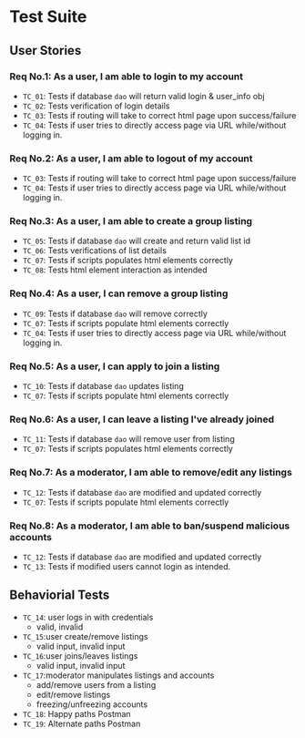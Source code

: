 # **Test Suite**

## **User Stories**

### Req No.1: As a user, I am able to login to my account

- `TC_01`: Tests if database `dao` will return valid login & user_info obj
- `TC_02`: Tests verification of login details
- `TC_03`: Tests if routing will take to correct html page upon success/failure
- `TC_04`: Tests if user tries to directly access page via URL while/without logging in.
  
### Req No.2: As a user, I am able to logout of my account
- `TC_03`: Tests if routing will take to correct html page upon success/failure
- `TC_04`: Tests if user tries to directly access page via URL while/without logging in.

### Req No.3: As a user, I am able to create a group listing

- `TC_05`: Tests if database `dao` will create and return valid list id
- `TC_06`: Tests verifications of list details
- `TC_07`: Tests if scripts populates html elements correctly
- `TC_08`: Tests html element interaction as intended
  
### Req No.4: As a user, I can remove a group listing

- `TC_09`: Tests if database `dao` will remove correctly
- `TC_07`: Tests if scripts populate html elements correctly
- `TC_04`: Tests if user tries to directly access page via URL while/without logging in.

### Req No.5: As a user, I can apply to join a listing

- `TC_10`: Tests if database `dao` updates listing
- `TC_07`: Tests if scripts populate html elements correctly

### Req No.6: As a user, I can leave a listing I've already joined

- `TC_11`: Tests if database `dao` will remove user from listing
- `TC_07`: Tests if scripts populates html elements correctly

### Req No.7: As a moderator, I am able to remove/edit any listings
- `TC_12`: Tests if database `dao` are modified and updated correctly
- `TC_07`: Tests if scripts populate html elements correctly

### Req No.8: As a moderator, I am able to ban/suspend malicious accounts
- `TC_12`: Tests if database `dao` are modified and updated correctly
- `TC_13`: Tests if modified users cannot login as intended.

## **Behaviorial Tests**

- `TC_14`: user logs in with credentials
  - valid, invalid
- `TC_15`:user create/remove listings
  - valid input, invalid input
- `TC_16`:user joins/leaves listings
  - valid input, invalid input
- `TC_17`:moderator manipulates listings and accounts 
  - add/remove users from a listing
  - edit/remove listings
  - freezing/unfreezing accounts
- `TC_18`: Happy paths Postman
- `TC_19`: Alternate paths Postman
